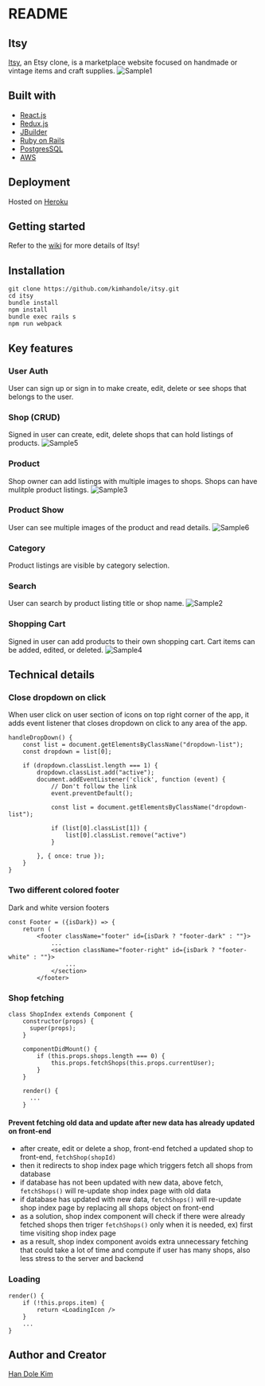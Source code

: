 # README
## Itsy
[Itsy](https://etsycloneitsy.com), an Etsy clone, is a marketplace website focused on handmade or vintage items and craft supplies.
![Sample1](./screenshot/sample1.png)

## Built with
* [React.js](https://reactjs.org/)
* [Redux.js](https://redux.js.org/)
* [JBuilder](https://github.com/rails/jbuilder)
* [Ruby on Rails](https://rubyonrails.org/)
* [PostgresSQL](https://www.postgresql.org/)
* [AWS](https://aws.amazon.com)

## Deployment
Hosted on [Heroku](https://www.heroku.com/)

## Getting started
Refer to the [wiki](https://github.com/kimhandole/itsy/wiki) for more details of Itsy!

## Installation
```
git clone https://github.com/kimhandole/itsy.git
cd itsy
bundle install
npm install
bundle exec rails s
npm run webpack
```

## Key features
### User Auth 
User can sign up or sign in to make create, edit, delete or see shops that belongs to the user. 

### Shop (CRUD)
Signed in user can create, edit, delete shops that can hold listings of products.
![Sample5](./screenshot/sample5.png)


### Product 
Shop owner can add listings with multiple images to shops. Shops can have mulitple product listings.
![Sample3](./screenshot/sample3.png)

### Product Show
User can see multiple images of the product and read details.
![Sample6](./screenshot/sample6.png)


### Category
Product listings are visible by category selection. 

### Search
User can search by product listing title or shop name.
![Sample2](./screenshot/sample2.png)


### Shopping Cart 
Signed in user can add products to their own shopping cart. Cart items can be added, edited, or deleted.
![Sample4](./screenshot/sample4.png)


## Technical details
### Close dropdown on click
When user click on user section of icons on top right corner of the app, it adds event listener that closes dropdown on click to any area of the app.
```
handleDropDown() {
    const list = document.getElementsByClassName("dropdown-list");
    const dropdown = list[0];

    if (dropdown.classList.length === 1) {
        dropdown.classList.add("active");
        document.addEventListener('click', function (event) {
            // Don't follow the link
            event.preventDefault();

            const list = document.getElementsByClassName("dropdown-list");

            if (list[0].classList[1]) {
                list[0].classList.remove("active")
            }

        }, { once: true });
    }
}
```

### Two different colored footer
Dark and white version footers
```
const Footer = ({isDark}) => {
    return (
        <footer className="footer" id={isDark ? "footer-dark" : ""}>
            ...
            <section className="footer-right" id={isDark ? "footer-white" : ""}>
                ...
            </section>
        </footer>
```

### Shop fetching
```
class ShopIndex extends Component {
    constructor(props) {
      super(props);
    }
    
    componentDidMount() {
        if (this.props.shops.length === 0) {
            this.props.fetchShops(this.props.currentUser);
        }
    }
    
    render() {
      ...
    }
```

#### Prevent fetching old data and update after new data has already updated on front-end 
* after create, edit or delete a shop, front-end fetched a updated shop to front-end, `fetchShop(shopId)`
* then it redirects to shop index page which triggers fetch all shops from database
* if database has not been updated with new data, above fetch, `fetchShops()` will re-update shop index page with old data
* if database has updated with new data, `fetchShops()` will re-update shop index page by replacing all shops object on front-end
* as a solution, shop index component will check if there were already fetched shops then triger `fetchShops()` only when it is needed, ex) first time visiting shop index page 
* as a result, shop index component avoids extra unnecessary fetching that could take a lot of time and compute if user has many shops, also less stress to the server and backend


### Loading
```
render() {
    if (!this.props.item) {
        return <LoadingIcon />
    }
    ...
}
```

## Author and Creator
[Han Dole Kim](https://handolekim.com/)